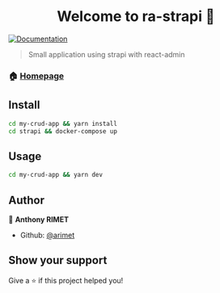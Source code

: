 <h1 align="center">Welcome to ra-strapi 👋</h1>
<p>
  <a href="https://marmelab.com/react-admin/" target="_blank">
    <img alt="Documentation" src="https://img.shields.io/badge/documentation-yes-brightgreen.svg" />
  </a>
</p>

> Small application using strapi with react-admin 

### 🏠 [Homepage](https://marmelab.com/react-admin/)

## Install

```sh
cd my-crud-app && yarn install
cd strapi && docker-compose up
```

## Usage

```sh
cd my-crud-app && yarn dev
```

## Author

👤 **Anthony RIMET**

* Github: [@arimet](https://github.com/arimet)

## Show your support

Give a ⭐️ if this project helped you!